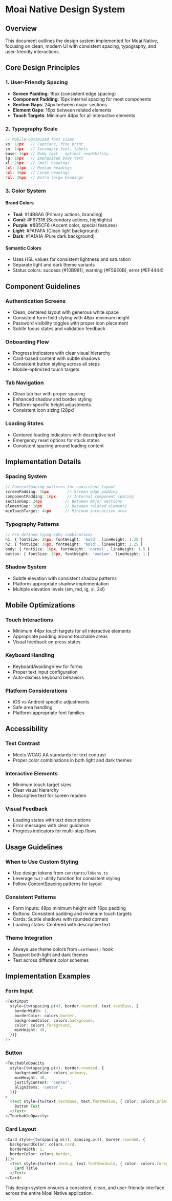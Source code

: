 # Moai Native Design System

## Overview
This document outlines the design system implemented for Moai Native, focusing on clean, modern UI with consistent spacing, typography, and user-friendly interactions.

## Core Design Principles

### 1. User-Friendly Spacing
- **Screen Padding**: 16px (consistent edge spacing)
- **Component Padding**: 16px internal spacing for most components
- **Section Gaps**: 24px between major sections
- **Element Gaps**: 16px between related elements
- **Touch Targets**: Minimum 44px for all interactive elements

### 2. Typography Scale
```typescript
// Mobile-optimized font sizes
xs: 12px   // Captions, fine print
sm: 14px   // Secondary text, labels
base: 16px // Body text - optimal readability
lg: 18px   // Emphasized body text
xl: 20px   // Small headings
2xl: 24px  // Medium headings
3xl: 30px  // Large headings
4xl: 36px  // Extra large headings
```

### 3. Color System
#### Brand Colors
- **Teal**: #14B8A6 (Primary actions, branding)
- **Coral**: #F97316 (Secondary actions, highlights)
- **Purple**: #8B5CF6 (Accent color, special features)
- **Light**: #FAFAFA (Clean light background)
- **Dark**: #1A1A1A (Pure dark background)

#### Semantic Colors
- Uses HSL values for consistent lightness and saturation
- Separate light and dark theme variants
- Status colors: success (#10B981), warning (#F59E0B), error (#EF4444)

## Component Guidelines

### Authentication Screens
- Clean, centered layout with generous white space
- Consistent form field styling with 48px minimum height
- Password visibility toggles with proper icon placement
- Subtle focus states and validation feedback

### Onboarding Flow
- Progress indicators with clear visual hierarchy
- Card-based content with subtle shadows
- Consistent button styling across all steps
- Mobile-optimized touch targets

### Tab Navigation
- Clean tab bar with proper spacing
- Enhanced shadow and border styling
- Platform-specific height adjustments
- Consistent icon sizing (28px)

### Loading States
- Centered loading indicators with descriptive text
- Emergency reset options for stuck states
- Consistent spacing around loading content

## Implementation Details

### Spacing System
```typescript
// ContentSpacing patterns for consistent layout
screenPadding: 16px        // Screen edge padding
componentPadding: 16px     // Internal component spacing
sectionGap: 24px          // Between major sections
elementGap: 16px          // Between related elements
minTouchTarget: 44px      // Minimum interactive area
```

### Typography Patterns
```typescript
// Pre-defined typography combinations
h1: { fontSize: 36px, fontWeight: 'bold', lineHeight: 1.25 }
h2: { fontSize: 30px, fontWeight: 'bold', lineHeight: 1.25 }
body: { fontSize: 16px, fontWeight: 'normal', lineHeight: 1.5 }
button: { fontSize: 16px, fontWeight: 'medium', lineHeight: 1 }
```

### Shadow System
- Subtle elevation with consistent shadow patterns
- Platform-appropriate shadow implementation
- Multiple elevation levels (sm, md, lg, xl, 2xl)

## Mobile Optimizations

### Touch Interactions
- Minimum 44px touch targets for all interactive elements
- Appropriate padding around touchable areas
- Visual feedback on press states

### Keyboard Handling
- KeyboardAvoidingView for forms
- Proper text input configuration
- Auto-dismiss keyboard behaviors

### Platform Considerations
- iOS vs Android specific adjustments
- Safe area handling
- Platform-appropriate font families

## Accessibility

### Text Contrast
- Meets WCAG AA standards for text contrast
- Proper color combinations in both light and dark themes

### Interactive Elements
- Minimum touch target sizes
- Clear visual hierarchy
- Descriptive text for screen readers

### Visual Feedback
- Loading states with text descriptions
- Error messages with clear guidance
- Progress indicators for multi-step flows

## Usage Guidelines

### When to Use Custom Styling
- Use design tokens from `constants/Tokens.ts`
- Leverage `tw()` utility function for consistent styling
- Follow ContentSpacing patterns for layout

### Consistent Patterns
- Form inputs: 48px minimum height with 16px padding
- Buttons: Consistent padding and minimum touch targets
- Cards: Subtle shadows with rounded corners
- Loading states: Centered with descriptive text

### Theme Integration
- Always use theme colors from `useTheme()` hook
- Support both light and dark themes
- Test across different color schemes

## Implementation Examples

### Form Input
```typescript
<TextInput
  style={tw(spacing.p(4), border.rounded, text.textBase, {
    borderWidth: 1,
    borderColor: colors.border,
    backgroundColor: colors.background,
    color: colors.foreground,
    minHeight: 48,
  })}
/>
```

### Button
```typescript
<TouchableOpacity
  style={tw(spacing.p(4), border.rounded, {
    backgroundColor: colors.primary,
    minHeight: 48,
    justifyContent: 'center',
    alignItems: 'center',
  })}
>
  <Text style={tw(text.textBase, text.fontMedium, { color: colors.primaryForeground })}>
    Button Text
  </Text>
</TouchableOpacity>
```

### Card Layout
```typescript
<Card style={tw(spacing.m(4), spacing.p(4), border.rounded, {
  backgroundColor: colors.card,
  borderWidth: 1,
  borderColor: colors.border,
})}>
  <Text style={tw(text.textLg, text.fontSemibold, { color: colors.foreground })}>
    Card Title
  </Text>
</Card>
```

This design system ensures a consistent, clean, and user-friendly interface across the entire Moai Native application.